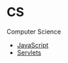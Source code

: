 # CS
Computer Science
- [JavaScript](https://nicolasserrano.github.io/CS/JavaScript)
- [Servlets](https://nicolasserrano.github.io/CS/Servlets)
